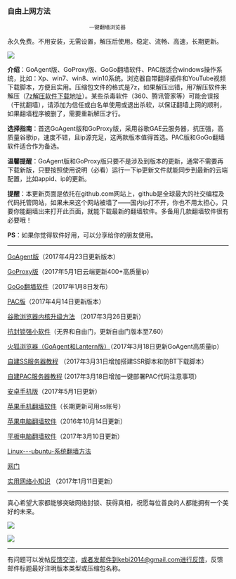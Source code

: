 ### ************************自由上网方法************************

                              一键翻墙浏览器


永久免费。不用安装，无需设置，解压后使用。稳定、流畅、高速，长期更新。

![](https://raw.githubusercontent.com/Alvin9999/pac2/master/%E5%9B%BE%E6%A0%87.PNG)


**介绍**：GoAgent版、GoProxy版、GoGo翻墙软件、PAC版适合windows操作系统，比如：Xp、win7、win8、win10系统。浏览器自带翻译插件和YouTube视频下载脚本，方便且实用。压缩包文件的格式是7z，如果解压出错，用7解压软件来解压（[7z解压软件下载地址](https://sparanoid.com/lab/7z/)）。某些杀毒软件（360、腾讯管家等）可能会误报（干扰翻墙），请添加为信任或白名单使用或退出杀软，以保证翻墙上网的顺利，如果翻墙程序被删了，需要重新解压才行。

**选择指南**：首选GoAgent版和GoProxy版，采用谷歌GAE云服务器，抗压强，高质量谷歌ip，速度不错，且ip源充足，这两款版本值得首选。PAC版和GoGo翻墙软件适合作为备选。

**温馨提醒**：GoAgent版和GoProxy版只要不是涉及到版本的更新，通常不需要再下载新版，只要按照使用说明（必看）运行一下ip更新文件就能同步到最新的云端配置，比如appid、ip的更新。

**提醒**：本更新页面是依托在github.com网站上，github是全球最大的社交编程及代码托管网站，如果未来这个网站被墙了——国内ip打不开，你也不用太担心，只要你能翻墙出来打开此页面，就能下载最新的翻墙软件。多备用几款翻墙软件很有必要哦！

**PS**：如果你觉得软件好用，可以分享给你的朋友使用。

***

[GoAgent版](https://github.com/Alvin9999/new-pac/wiki/GoAgent%E7%89%88)（2017年4月23日更新版本）

[GoProxy版](https://github.com/Alvin9999/new-pac/wiki/GoProxy%E7%89%88)（2017年5月1日云端更新400+高质量ip）

[GoGo翻墙软件](https://github.com/Alvin9999/new-pac/wiki/GoGo%E7%BF%BB%E5%A2%99%E8%BD%AF%E4%BB%B6)（2017年1月8日发布）

[PAC版](https://github.com/Alvin9999/new-pac/wiki/PAC%E7%89%88)（2017年4月14日更新版本）

[谷歌浏览器内核升级方法](https://github.com/Alvin9999/new-pac/wiki/%E8%B0%B7%E6%AD%8C%E6%B5%8F%E8%A7%88%E5%99%A8%E5%86%85%E6%A0%B8%E5%8D%87%E7%BA%A7%E6%96%B9%E6%B3%95)  （2017年3月26日更新）  

[抗封锁强小软件](https://github.com/Alvin9999/new-pac/wiki/%E6%8A%97%E5%B0%81%E9%94%81%E5%BC%BA%E5%B0%8F%E8%BD%AF%E4%BB%B6)（无界和自由门，更新自由门版本至7.60）

[火狐浏览器（GoAgent和Lantern版）](https://github.com/Alvin9999/new-pac/wiki/%E7%81%AB%E7%8B%90%E6%B5%8F%E8%A7%88%E5%99%A8%EF%BC%88GoAgent%E5%92%8CLantern%E7%89%88%EF%BC%89)（2017年3月18日更新GoAgent高质量ip）

[自建SS服务器教程](https://github.com/Alvin9999/new-pac/wiki/%E8%87%AA%E5%BB%BAss%E6%9C%8D%E5%8A%A1%E5%99%A8%E6%95%99%E7%A8%8B) （2017年3月31日增加搭建SSR脚本和防BT下载脚本）

[自建PAC服务器教程](https://github.com/Alvin9999/new-pac/wiki/%E8%87%AA%E5%BB%BAPAC%E6%9C%8D%E5%8A%A1%E5%99%A8%E6%95%99%E7%A8%8B) (2017年3月18日增加一键部署PAC代码注意事项）

[安卓手机版](https://github.com/Alvin9999/new-pac/wiki/%E5%AE%89%E5%8D%93%E6%89%8B%E6%9C%BA%E7%89%88)（2017年5月1日更新）

[苹果手机翻墙软件](https://github.com/Alvin9999/new-pac/wiki/%E8%8B%B9%E6%9E%9C%E6%89%8B%E6%9C%BA%E7%BF%BB%E5%A2%99%E8%BD%AF%E4%BB%B6)（长期更新可用ss账号）

[苹果电脑翻墙软件](https://github.com/Alvin9999/new-pac/wiki/%E8%8B%B9%E6%9E%9C%E7%94%B5%E8%84%91MAC%E7%BF%BB%E5%A2%99%E8%BD%AF%E4%BB%B6)（2016年10月14日更新）


[平板电脑翻墙软件](https://github.com/Alvin9999/new-pac/wiki/%E5%B9%B3%E6%9D%BF%E7%94%B5%E8%84%91%E7%BF%BB%E5%A2%99%E8%BD%AF%E4%BB%B6)（2017年3月10日更新）

[Linux---ubuntu-系统翻墙方法](https://github.com/Alvin9999/new-pac/wiki/Linux---ubuntu-%E7%B3%BB%E7%BB%9F%E7%BF%BB%E5%A2%99%E6%96%B9%E6%B3%95)

[网门](https://github.com/Alvin9999/new-pac/wiki/%E7%BD%91%E9%97%A8)

[实用网络小知识](https://github.com/Alvin9999/new-pac/wiki/%E5%AE%9E%E7%94%A8%E7%BD%91%E7%BB%9C%E5%B0%8F%E7%9F%A5%E8%AF%86)
（2017年1月11日更新）

***

真心希望大家都能够突破网络封锁、获得真相，祝愿每位善良的人都能拥有一个美好的未来。

![](https://raw.githubusercontent.com/Alvin9999/pac2/master/1.JPG)

![](https://raw.githubusercontent.com/Alvin9999/pac2/master/2.JPG)


***


有问题可以发帖[反馈交流](https://github.com/Alvin9999/new-pac/issues)，或者发邮件到kebi2014@gmail.com进行反馈，反馈邮件标题最好注明版本类型或压缩包名称。